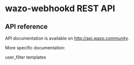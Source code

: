 # wazo-webhookd REST API

## API reference

API documentation is available on <http://api.wazo.community>.

More specific documentation:

<div class="toctree">

user\_filter templates

</div>

